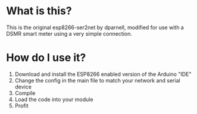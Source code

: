 What is this?
=============
This is the original esp8266-ser2net by dparnell, modified for use with a DSMR smart meter using a very simple connection.

How do I use it?
================

1. Download and install the ESP8266 enabled version of the Arduino "IDE"
2. Change the config in the main file to match your network and serial device
3. Compile
4. Load the code into your module
5. Profit

